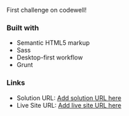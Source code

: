 First challenge on codewell!

### Built with

- Semantic HTML5 markup
- Sass
- Desktop-first workflow
- Grunt

### Links

- Solution URL: [Add solution URL here](https://www.codewell.cc/challenges/unifeed-blog-page--608d9d5c747bad001532bd7c/solution/629b8fc9f41d4c4a88042a8c)
- Live Site URL: [Add live site URL here](https://unifeed-blog-ab.netlify.app/)

